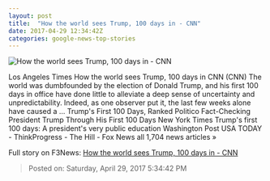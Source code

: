 ```yaml
---
layout: post
title:  "How the world sees Trump, 100 days in - CNN"
date: 2017-04-29 12:34:42Z
categories: google-news-top-stories
---
```


![How the world sees Trump, 100 days in - CNN](http://i2.cdn.cnn.com/cnnnext/dam/assets/170428195221-donald-trump-walks-toward-marine-one-super-tease.jpg)

Los Angeles Times How the world sees Trump, 100 days in CNN (CNN) The world was dumbfounded by the election of Donald Trump, and his first 100 days in office have done little to alleviate a deep sense of uncertainty and unpredictability. Indeed, as one observer put it, the last few weeks alone have caused a ... Trump's First 100 Days, Ranked Politico Fact-Checking President Trump Through His First 100 Days New York Times Trump's first 100 days: A president's very public education Washington Post USA TODAY - ThinkProgress - The Hill - Fox News all 1,704 news articles »


Full story on F3News: [How the world sees Trump, 100 days in - CNN](http://www.f3nws.com/n/qGT3qH)

> Posted on: Saturday, April 29, 2017 5:34:42 PM
